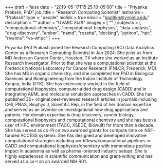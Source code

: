 +++
draft = false
date = "2019-05-17T15:25:10-05:00"
title = "Priyanka Prakash, PhD"
job_title = "Research Computing Scientist"
lastname = "Prakash"
type = "people"
biolink = true
email = "gpd6kn@virginia.edu"
description = ""
author = "UVARC Staff"
images = [
  ""
]
subjects = [
  "computational-chemistry",
  "computational-biophysics",
  "data-analysis",
  "drug-discovery",
  "amber", 
  "namd",
  "rosetta",
  "docking",
  "python",
  "hpc",
  "rivanna",
  "va-whpc"
]
+++

Priyanka (Pri) Prakash joined the Research Computing (RC) Data Analytics Center as a Research Computing Scientist in Jan 2024. She joins us from MD Anderson Cancer Center, Houston, TX where she worked as an Institute Research Investigator. Prior to that she was a computational scientist at the Frederick National Laboratory for Cancer Research (FNLCR, Frederick, MD). She has MS in organic chemistry, and she completed her PhD in Biological Sciences and Bioengineering from the Indian Institute of Technology Kanpur, India  (IITK). She has extensively worked in the field of computational biophysics, computer-aided drug design (CADD) and in integrating AI/ML and molecular simulation approaches in CADD. She has published 30+ original peer-reviewed research articles in journals including Cell, PNAS, Biophys J, Scientific Rep, in the field of her domain expertise and served as an inventor on investigational new drug applications and patents. Her domain expertise is drug discovery, cancer biology, computational biophysics and computational chemistry and she has been a user of HPC environment (TACC, XSEDE, Biowulf) for more than a decade. She has served as co-PI on two awarded grants for compute time on NSF-funded ACCESS systems. She has designed and developed innovative computational strategies including workflows/computational pipelines in CADD and computational biophysics/chemistry with tremendous positive impact in academia as well as pharma-oriented industry setups. She is highly experienced in scientific communication and grant-writing and has served as a co-I on an awarded NIH R01.


